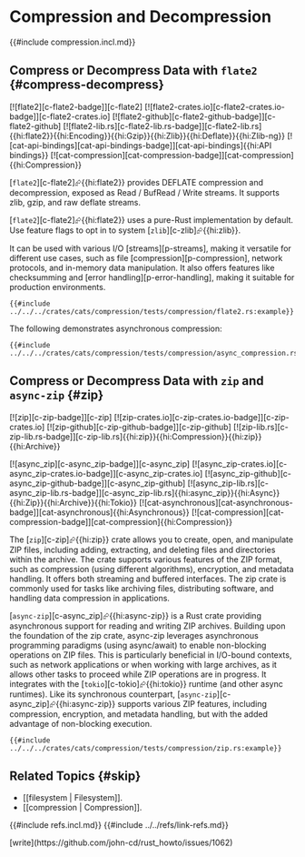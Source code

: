 # Compression and Decompression

{{#include compression.incl.md}}

## Compress or Decompress Data with `flate2` {#compress-decompress}

[![flate2][c-flate2-badge]][c-flate2] [![flate2-crates.io][c-flate2-crates.io-badge]][c-flate2-crates.io] [![flate2-github][c-flate2-github-badge]][c-flate2-github] [![flate2-lib.rs][c-flate2-lib.rs-badge]][c-flate2-lib.rs]{{hi:flate2}}{{hi:Encoding}}{{hi:Gzip}}{{hi:Zlib}}{{hi:Deflate}}{{hi:Zlib-ng}} [![cat-api-bindings][cat-api-bindings-badge]][cat-api-bindings]{{hi:API bindings}} [![cat-compression][cat-compression-badge]][cat-compression]{{hi:Compression}}

[`flate2`][c-flate2]⮳{{hi:flate2}} provides DEFLATE compression and decompression, exposed as Read / BufRead / Write streams. It supports zlib, gzip, and raw deflate streams.

[`flate2`][c-flate2]⮳{{hi:flate2}} uses a pure-Rust implementation by default. Use feature flags to opt in to system [`zlib`][c-zlib]⮳{{hi:zlib}}.

It can be used with various I/O [streams][p-streams], making it versatile for different use cases, such as file [compression][p-compression], network protocols, and in-memory data manipulation. It also offers features like checksumming and [error handling][p-error-handling], making it suitable for production environments.

```rust,editable,noplayground
{{#include ../../../crates/cats/compression/tests/compression/flate2.rs:example}}
```

The following demonstrates asynchronous compression:

```rust,editable,noplayground
{{#include ../../../crates/cats/compression/tests/compression/async_compression.rs:example}}
```

## Compress or Decompress Data with `zip` and `async-zip` {#zip}

[![zip][c-zip-badge]][c-zip] [![zip-crates.io][c-zip-crates.io-badge]][c-zip-crates.io] [![zip-github][c-zip-github-badge]][c-zip-github] [![zip-lib.rs][c-zip-lib.rs-badge]][c-zip-lib.rs]{{hi:zip}}{{hi:Compression}}{{hi:zip}}{{hi:Archive}}

[![async_zip][c-async_zip-badge]][c-async_zip] [![async_zip-crates.io][c-async_zip-crates.io-badge]][c-async_zip-crates.io] [![async_zip-github][c-async_zip-github-badge]][c-async_zip-github] [![async_zip-lib.rs][c-async_zip-lib.rs-badge]][c-async_zip-lib.rs]{{hi:async_zip}}{{hi:Async}}{{hi:Zip}}{{hi:Archive}}{{hi:Tokio}} [![cat-asynchronous][cat-asynchronous-badge]][cat-asynchronous]{{hi:Asynchronous}} [![cat-compression][cat-compression-badge]][cat-compression]{{hi:Compression}}

The [`zip`][c-zip]⮳{{hi:zip}} crate allows you to create, open, and manipulate ZIP files, including adding, extracting, and deleting files and directories within the archive. The crate supports various features of the ZIP format, such as compression (using different algorithms), encryption, and metadata handling. It offers both streaming and buffered interfaces. The zip crate is commonly used for tasks like archiving files, distributing software, and handling data compression in applications.

[`async-zip`][c-async_zip]⮳{{hi:async-zip}} is a Rust crate providing asynchronous support for reading and writing ZIP archives. Building upon the foundation of the zip crate, async-zip leverages asynchronous programming paradigms (using async/await) to enable non-blocking operations on ZIP files. This is particularly beneficial in I/O-bound contexts, such as network applications or when working with large archives, as it allows other tasks to proceed while ZIP operations are in progress. It integrates with the [`tokio`][c-tokio]⮳{{hi:tokio}} runtime (and other async runtimes). Like its synchronous counterpart, [`async-zip`][c-async_zip]⮳{{hi:async-zip}} supports various ZIP features, including compression, encryption, and metadata handling, but with the added advantage of non-blocking execution.

```rust,editable,noplayground
{{#include ../../../crates/cats/compression/tests/compression/zip.rs:example}}
```

## Related Topics {#skip}

- [[filesystem | Filesystem]].
- [[compression | Compression]].

{{#include refs.incl.md}}
{{#include ../../refs/link-refs.md}}

<div class="hidden">
[write](https://github.com/john-cd/rust_howto/issues/1062)
</div>
